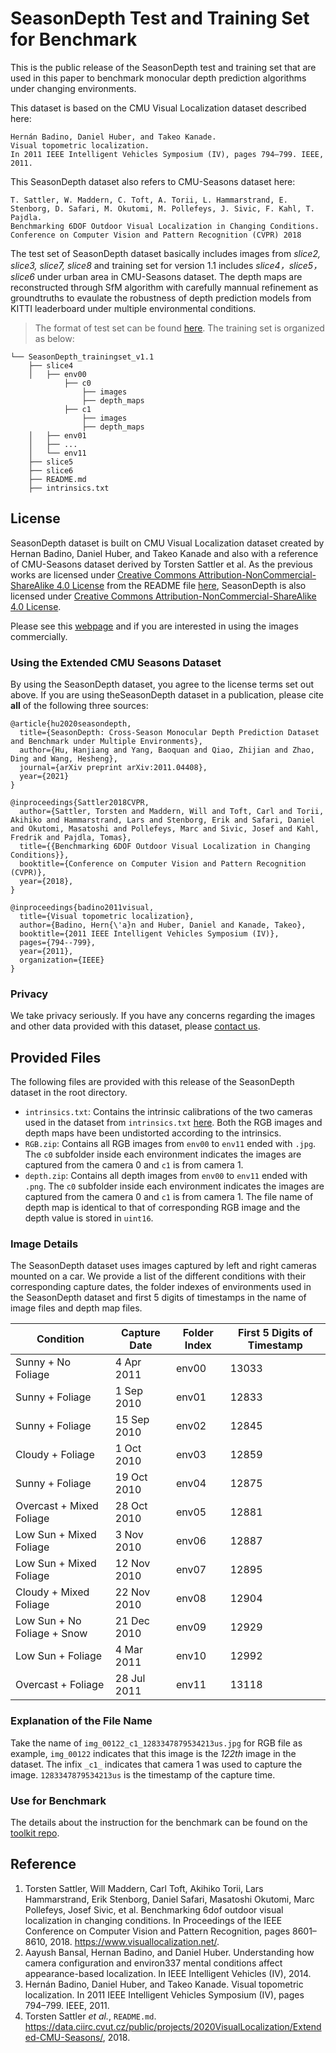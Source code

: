 # SeasonDepth Test and Training Set for Benchmark

This is the public release of the SeasonDepth test and training set that are used in this paper to 
benchmark monocular depth prediction algorithms under changing environments.

This dataset is based on the CMU Visual Localization dataset described here:
```
Hernán Badino, Daniel Huber, and Takeo Kanade. 
Visual topometric localization. 
In 2011 IEEE Intelligent Vehicles Symposium (IV), pages 794–799. IEEE, 2011.
```
This SeasonDepth  dataset also refers to CMU-Seasons dataset here:
```
T. Sattler, W. Maddern, C. Toft, A. Torii, L. Hammarstrand, E. Stenborg, D. Safari, M. Okutomi, M. Pollefeys, J. Sivic, F. Kahl, T. Pajdla. 
Benchmarking 6DOF Outdoor Visual Localization in Changing Conditions. 
Conference on Computer Vision and Pattern Recognition (CVPR) 2018 
```

The test set of SeasonDepth dataset basically includes images from *slice2, slice3, slice7, slice8* and training set for version 1.1 includes *slice4，slice5，slice6* under urban area in CMU-Seasons dataset. The depth maps are reconstructed through SfM algorithm with carefully mannual refinement as groundtruths to evaulate the robustness of depth prediction models from KITTI leaderboard under multiple environmental conditions.

> The format of test set can be found [here](https://github.com/SeasonDepth/SeasonDepth/blob/master/README.md#evaluation). The training set is organized as below:
```plain
└── SeasonDepth_trainingset_v1.1
    ├── slice4
    │   ├── env00
    		├── c0
    			├── images
    			├── depth_maps
    		├── c1
    			├── images
    			├── depth_maps
    │   ├── env01
    │   ├── ...
    │   └── env11
    ├── slice5
    ├── slice6
    ├── README.md
    ├── intrinsics.txt
```

## License
SeasonDepth dataset is built on CMU Visual Localization dataset created by 
Hernan Badino, Daniel Huber, and Takeo Kanade and also with a reference of CMU-Seasons dataset derived by Torsten Sattler et al.
As the previous works are licensed under 
[Creative Commons Attribution-NonCommercial-ShareAlike 4.0 License](https://creativecommons.org/licenses/by-nc-sa/4.0/) from the README file [here](https://data.ciirc.cvut.cz/public/projects/2020VisualLocalization/Extended-CMU-Seasons/), SeasonDepth is also licensed under [Creative Commons Attribution-NonCommercial-ShareAlike 4.0 License](https://creativecommons.org/licenses/by-nc-sa/4.0/).


Please see this [webpage](https://www.visuallocalization.net/) and  if you are
interested in using the images commercially.

### Using the Extended CMU Seasons Dataset
By using the SeasonDepth dataset, you agree to the license terms set out above.
If you are using theSeasonDepth dataset in a publication, please cite **all** of the
following three sources:
```
@article{hu2020seasondepth,
  title={SeasonDepth: Cross-Season Monocular Depth Prediction Dataset and Benchmark under Multiple Environments},
  author={Hu, Hanjiang and Yang, Baoquan and Qiao, Zhijian and Zhao, Ding and Wang, Hesheng},
  journal={arXiv preprint arXiv:2011.04408},
  year={2021}
}

@inproceedings{Sattler2018CVPR,
  author={Sattler, Torsten and Maddern, Will and Toft, Carl and Torii, Akihiko and Hammarstrand, Lars and Stenborg, Erik and Safari, Daniel and Okutomi, Masatoshi and Pollefeys, Marc and Sivic, Josef and Kahl, Fredrik and Pajdla, Tomas},
  title={{Benchmarking 6DOF Outdoor Visual Localization in Changing Conditions}},
  booktitle={Conference on Computer Vision and Pattern Recognition (CVPR)},
  year={2018},
}

@inproceedings{badino2011visual,
  title={Visual topometric localization},
  author={Badino, Hern{\'a}n and Huber, Daniel and Kanade, Takeo},
  booktitle={2011 IEEE Intelligent Vehicles Symposium (IV)},
  pages={794--799},
  year={2011},
  organization={IEEE}
}
```


### Privacy
We take privacy seriously. If you have any concerns regarding the images and other data
provided with this dataset, please [contact us](mailto:hanjianghu@cmu.edu).



## Provided Files
The following files are provided with this release of the SeasonDepth dataset in the root directory.
* `intrinsics.txt`: Contains the intrinsic calibrations of the two cameras used in the dataset from `intrinsics.txt` [here](https://data.ciirc.cvut.cz/public/projects/2020VisualLocalization/Extended-CMU-Seasons/intrinsics.txt). Both the RGB images and depth maps have been undistorted according to the intrinsics.
* `RGB.zip`: Contains all RGB images from `env00` to `env11` ended with `.jpg`. The `c0` subfolder inside each environment indicates the images are captured from the camera 0 and `c1` is from camera 1.
* `depth.zip`: Contains all depth images from `env00` to `env11` ended with `.png`. The `c0` subfolder inside each environment indicates the images are captured from the camera 0 and `c1` is from camera 1. The file name of depth map is identical to that of corresponding RGB image and the depth value is stored in `uint16`.

### Image Details
The SeasonDepth dataset uses images captured by left and right cameras mounted on a car. 
We provide a list of the 
different conditions with their corresponding capture dates, the folder indexes of environments used in the SeasonDepth dataset and first 5 digits of timestamps in the name of image files and depth map files.


Condition | Capture Date | Folder Index | First 5 Digits of Timestamp
------------|---------------- | ---------------| --------------- 
Sunny + No Foliage | 4 Apr 2011             | env00 | 13033
Sunny + Foliage | 1 Sep 2010                | env01 | 12833
Sunny + Foliage | 15 Sep 2010               | env02 | 12845
Cloudy + Foliage | 1 Oct 2010               | env03 | 12859
Sunny + Foliage | 19 Oct 2010               | env04 | 12875
Overcast + Mixed Foliage | 28 Oct 2010      | env05 | 12881
Low Sun + Mixed Foliage | 3 Nov 2010        | env06 | 12887
Low Sun + Mixed Foliage | 12 Nov 2010       | env07 | 12895
Cloudy + Mixed Foliage | 22 Nov 2010        | env08 | 12904
Low Sun + No Foliage + Snow | 21 Dec 2010   | env09 | 12929
Low Sun + Foliage | 4 Mar 2011              | env10 | 12992
Overcast + Foliage | 28 Jul 2011            | env11 | 13118

### Explanation of the File Name
Take the name of `img_00122_c1_1283347879534213us.jpg` for RGB file as example, `img_00122` indicates that this image is the *122th* image in the dataset. The infix `_c1_` indicates that camera 1 was used to capture the image. `1283347879534213us` is the timestamp of the capture time.

### Use for Benchmark
The details about the instruction for the benchmark can be found on the [toolkit repo](https://github.com/SeasonDepth/SeasonDepth).


## Reference
1. Torsten Sattler, Will Maddern, Carl Toft, Akihiko Torii, Lars Hammarstrand, Erik Stenborg, Daniel Safari, Masatoshi Okutomi, Marc Pollefeys, Josef Sivic, et al. Benchmarking 6dof outdoor visual localization in changing conditions. In Proceedings of the IEEE Conference on Computer Vision and Pattern Recognition, pages 8601–8610, 2018. https://www.visuallocalization.net/.
2. Aayush Bansal, Hernan Badino, and Daniel Huber. Understanding how camera configuration and environ337
mental conditions affect appearance-based localization. In IEEE Intelligent Vehicles (IV), 2014.
3. Hernán Badino, Daniel Huber, and Takeo Kanade. Visual topometric localization. In 2011 IEEE Intelligent Vehicles Symposium (IV), pages 794–799. IEEE, 2011.
4. Torsten Sattler *et al.*, `README.md`. https://data.ciirc.cvut.cz/public/projects/2020VisualLocalization/Extended-CMU-Seasons/, 2018.
